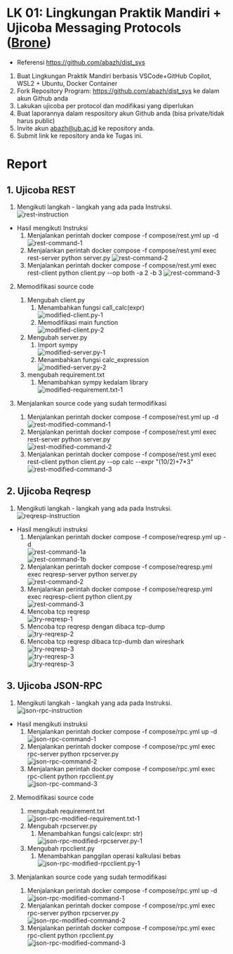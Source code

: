 # LK 01: Lingkungan Praktik Mandiri + Ujicoba Messaging Protocols ([Brone](https://brone.ub.ac.id/mod/assign/view.php?id=124118))
- Referensi https://github.com/abazh/dist_sys

1. Buat Lingkungan Praktik Mandiri berbasis VSCode+GitHub Copilot, WSL2 + Ubuntu, Docker Container
2. Fork Repository Program: https://github.com/abazh/dist_sys ke dalam akun Github anda
3. Lakukan ujicoba per protocol dan modifikasi yang diperlukan
4. Buat laporannya dalam respository akun Github anda (bisa private/tidak harus public)
5. Invite akun abazh@ub.ac.id ke repository anda.
6. Submit link ke repository anda ke Tugas ini.

# Report
## 1. Ujicoba REST
1. Mengikuti langkah - langkah yang ada pada Instruksi. \
![rest-instruction](src/1.png)
- Hasil mengikuti Instruksi
    1. Menjalankan perintah docker compose -f compose/rest.yml up -d
    ![rest-command-1](src/2.png)
    2. Menjalankan perintah docker compose -f compose/rest.yml exec rest-server python server.py
    ![rest-command-2](src/3.png)
    3. Menjalankan perintah docker compose -f compose/rest.yml exec rest-client python client.py --op both -a 2 -b 3
    ![rest-command-3](src/4.png)

2. Memodifikasi source code
    1. Mengubah client.py
        1. Menambahkan fungsi call_calc(expr) \
        ![modified-client.py-1](src/5.png)
        2. Memodifikasi main function \
        ![modified-client.py-2](src/6.png)
    2. Mengubah server.py
        1. Import sympy \
        ![modified-server.py-1](src/7.png)
        2. Menambahkan fungsi calc_expression \
        ![modified-server.py-2](src/8.png)
    3. mengubah requirement.txt
        1. Menambahkan sympy kedalam library \
        ![modified-requirement.txt-1](src/9.png)

3. Menjalankan source code yang sudah termodifikasi
    1. Menjalankan perintah docker compose -f compose/rest.yml up -d \
    ![rest-modified-command-1](src/10.png)
    2. Menjalankan perintah docker compose -f compose/rest.yml exec rest-server python server.py \
    ![rest-modified-command-2](src/11.png)
    3. Menjalankan perintah docker compose -f compose/rest.yml exec rest-client python client.py --op calc --expr "(10/2)+7*3" \
    ![rest-modified-command-3](src/12.png)


## 2. Ujicoba Reqresp
1. Mengikuti langkah - langkah yang ada pada Instruksi. \
![reqresp-instruction](src/13.png)
- Hasil mengikuti instruksi
    1. Menjalankan perintah docker compose -f compose/reqresp.yml up -d \
    ![rest-command-1a](src/14.png) \
    ![rest-command-1b](src/15.png)
    2. Menjalankan perintah docker compose -f compose/reqresp.yml exec reqresp-server python server.py \
    ![rest-command-2](src/16.png)
    3. Menjalankan perintah docker compose -f compose/reqresp.yml exec reqresp-client python client.py \
    ![rest-command-3](src/17.png)
    4. Mencoba tcp reqresp \
    ![try-reqresp-1](src/18.png)
    5. Mencoba tcp reqresp dengan dibaca tcp-dump \
    ![try-reqresp-2](src/19.png)
    6. Mencoba tcp reqresp dibaca tcp-dumb dan wireshark \
    ![try-reqresp-3](src/20.png) \
    ![try-reqresp-3](src/21.png) \
    ![try-reqresp-3](src/22.png)

## 3. Ujicoba JSON-RPC
1. Mengikuti langkah - langkah yang ada pada Instruksi. \
![json-rpc-instruction](src/23.png)
- Hasil mengikuti instruksi
    1. Menjalankan perintah docker compose -f compose/rpc.yml up -d \
    ![json-rpc-command-1](src/24.png)
    2. Menjalankan perintah docker compose -f compose/rpc.yml exec rpc-server python rpcserver.py \
    ![json-rpc-command-2](src/25.png)
    3. Menjalankan perintah docker compose -f compose/rpc.yml exec rpc-client python rpcclient.py \
    ![json-rpc-command-3](src/26.png)

2. Memodifikasi source code
    1. mengubah requirement.txt \
    ![json-rpc-modified-requirement.txt-1](src/27.png)
    2. Mengubah rpcserver.py
        1. Menambahkan fungsi calc(expr: str) \
        ![json-rpc-modified-rpcserver.py-1](src/28.png)
    3. Mengubah rpcclient.py
        1. Menambahkan panggilan operasi kalkulasi bebas \
        ![json-rpc-modified-rpcclient.py-1](src/29.png)

3. Menjalankan source code yang sudah termodifikasi
    1. Menjalankan perintah docker compose -f compose/rpc.yml up -d \
    ![json-rpc-modified-command-1](src/30.png)
    2. Menjalankan perintah docker compose -f compose/rpc.yml exec rpc-server python rpcserver.py \
    ![json-rpc-modified-command-2](src/31.png)
    3. Menjalankan perintah docker compose -f compose/rpc.yml exec rpc-client python rpcclient.py \
    ![json-rpc-modified-command-3](src/32.png)